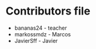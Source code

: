 Contributors file
=================

- bananas24   - teacher
- markossmdz  - Marcos
- JavierSff   - Javier 